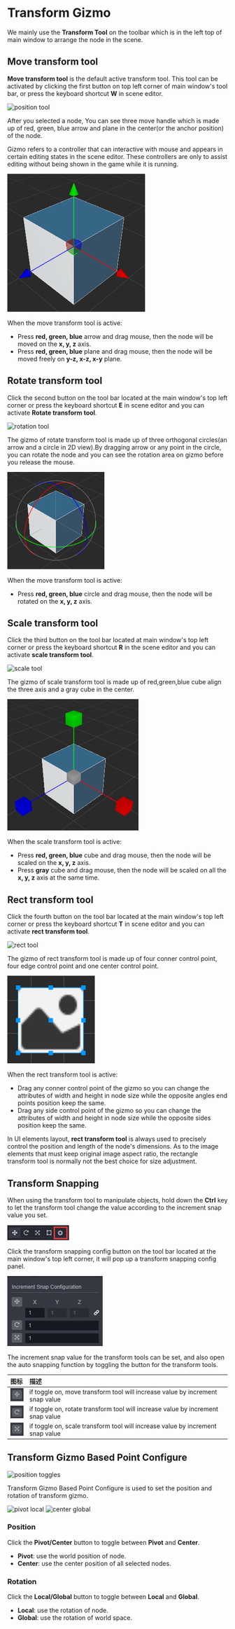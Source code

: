 # Transform Gizmo

We mainly use the **Transform Tool** on the toolbar which is in the left top of main window to arrange the node in the scene.

## Move transform tool

**Move transform tool** is the default active transform tool. This tool can be activated by clicking the first button on top left corner of main window's tool bar, or press the keyboard shortcut **W** in scene editor.

![position tool](images/position-tool.png)

After you selected a node, You can see three move handle which is made up of red, green, blue arrow and plane in the center(or the anchor position) of the node.

Gizmo refers to a controller that can interactive with mouse and appears in certain editing states in the scene editor. These controllers are only to assist editing without being shown in the game while it is running.

![position gizmo](images/position-gizmo.png)

When the move transform tool is active:
- Press **red, green, blue** arrow and drag mouse, then the node will be moved on the **x, y, z** axis.
- Press **red, green, blue** plane and drag mouse, then the node will be moved freely on **y-z, x-z, x-y** plane.

## Rotate transform tool

Click the second button on the tool bar located at the main window's top left corner or press the keyboard shortcut **E** in scene editor and you can activate **Rotate transform tool**.

![rotation tool](images/rotation-tool.png)

The gizmo of rotate transform tool is made up of three orthogonal circles(an arrow and a circle in 2D view).By dragging arrow or any point in the circle, you can rotate the node and you can see the rotation area on gizmo before you release the mouse.

![rotation gizmo](images/rotation-gizmo.png)

When the move transform tool is active:
- Press **red, green, blue** circle and drag mouse, then the node will be rotated on the **x, y, z** axis.

## Scale transform tool

Click the third button on the tool bar located at main window's top left corner or press the keyboard shortcut **R** in the scene editor and you can activate **scale transform tool**.

![scale tool](images/scale-tool.png)

The gizmo of scale transform tool is made up of red,green,blue cube align the three axis and a gray cube in the center.

![scale gizmo](images/scale-gizmo.png)

When the scale transform tool is active:
- Press **red, green, blue** cube and drag mouse, then the node will be scaled on the **x, y, z** axis.
- Press **gray** cube and drag mouse, then the node will be scaled on all the **x, y, z** axis at the same time.

## Rect transform tool

Click the fourth button on the tool bar located at the main window's top left corner or press the keyboard shortcut **T** in scene editor and you can activate **rect transform tool**.

![rect tool](images/rect-tool.png)

The gizmo of rect transform tool is made up of four conner control point, four edge control point and one center control point.

![rect gizmo](images/rect-gizmo.png)

When the rect transform tool is active:
- Drag any conner control point of the gizmo so you can change the attributes of width and height in node size while the opposite angles end points position keep the same.
- Drag any side control point of the gizmo so you can change the attributes of width and height in node size while the opposite sides position keep the same.

In UI elements layout, **rect transform tool** is always used to precisely control the position and length of the node's dimensions. As to the image elements that must keep original image aspect ratio, the rectangle transform tool is normally not the best choice for size adjustment.

## Transform Snapping
When using the transform tool to manipulate objects, hold down the **Ctrl** key to let the transform tool change the value according to the increment snap value you set.

![transform snap config](images/transform-snap-config.png)

Click the transform snapping config button on the tool bar located at the main window's top left corner, it will pop up a transform snapping config panel.

![transform snap config panel](images/transform-snap-config-panel.png)

The increment snap value for the transform tools can be set, and also open the auto snapping function by toggling the button for the transform tools.

| 图标 | 描述 |
| :-- | :-- |
|  ![position snap](images/position-snap.png)| if toggle on, move transform tool will increase value by increment snap value  |
|  ![rotation snap](images/rotation-snap.png)| if toggle on, rotate transform tool will increase value by increment snap value |
|  ![scale snap](images/scale-snap.png)| if toggle on, scale transform tool will increase value by increment snap value |

## Transform Gizmo Based Point Configure

![position toggles](images/position-toggles.png)

Transform Gizmo Based Point Configure is used to set the position and rotation of transform gizmo.

![pivot local](images/pivot-local.png)
![center global](images/center-global.png)

### Position

Click the **Pivot/Center** button to toggle between **Pivot** and **Center**.

- **Pivot**: use the world position of node.
- **Center**: use the center position of all selected nodes.

### Rotation

Click the **Local/Global** button to toggle between **Local** and **Global**.

- **Local**: use the rotation of node.
- **Global**: use the rotation of world space.

